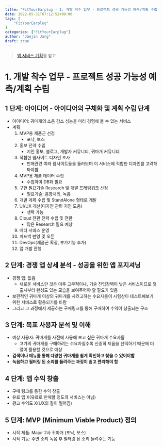 ```yaml
---
title: "FitYourEarplug - 1. 개발 착수 업무 - 프로젝트 성공 가능성 예측/계획 수립"
date: 2022-05-31T07:12:52+09:00
tags: [
	"FitYourEarplug"
]
categories: ["FitYourEarplug"]
author: "Jaejin Jang"
draft: true
---
```


> [앱 서비스 기획](https://velog.io/@eoqkrskfk94/%EC%95%B1-%EC%84%9C%EB%B9%84%EC%8A%A4-%EA%B8%B0%ED%9A%8D)를 참고

# 1. 개발 착수 업무 - 프로젝트 성공 가능성 예측/계획 수립
## 1 단계: 아이디어 - 아이디어의 구체화 및 계획 수립 단계
- 아이디어: 귀마개의 소음 감소 성능을 미리 경험해 볼 수 있는 서비스
- 계획
  1. MVP용 제품군 선정
     - 포낙, 보스
  1. 홍보 전략 수립
     - 지인 홍보, 블로그, 개발자 커뮤니티, 귀마개 커뮤니티 
  1. 적합한 웹사이트 디자인 조사
     - 판매관련 여러 웹사이트들을 둘러보며 이 서비스에 적합한 디자인를 고려해봐야함
  1. MVP용 제품 데이터 수집
     - 수집하여 DB화 필요
  1. 구현 필요기술 Research 및 개발 프레임워크 선정
     - 필요기술: 음향처리, 녹음
  1. 개발 계획 수립 및 StandAlone 형태로 개발
  1. UI/UX 개선(디자인 관련 지인 도움)
     - 생략 가능
  1. Cloud 전환 전략 수립 및 전환
     - 많은 Research 필요 예상
  1. 베타 서비스 운영
  1. 피드백 반영 및 오픈
  1. DevOps(제품군 확장, 부가기능 추가)
  1. 앱 개발 진행
## 2 단계: 경쟁 앱 상세 분석 - 성공을 위한 앱 포지셔닝
- 경쟁 앱: 없음
  - 새로운 서비스란 것은 아주 고무적이나, 기술 진입장벽이 낮은 서비스이므로 첫 출시부터 완성도 있는 모습을 보여주어야 할 필요가 있음
- 보편적인 귀마개 이상의 귀마개를 사려고하는 수요자들이 시험삼아 테스트해보기 위한 서비스로 활용되기를 바람
- 그리고 그 과정에서 제공하는 구매링크를 통해 구매하여 수익이 창출되는 구조
## 3 단계: 목표 사용자 분석 및 이해
- 예상 사용자: 귀마개를 사전에 사용해 보고 싶은 귀마개 수요자들
  - 고가의 귀마개를 구매하려는 수요자일수록 신중히 제품을 선택하기 때문에 더 많이 활용할 것으로 예상
- **검색이나 메뉴를 통해 다양한 귀마개를 쉽게 확인하고 찾을 수 있어야함**
- **녹음하고 필터링 된 소리를 들려주는 과정이 쉽고 편리해야 함**
## 4 단계: 앱 수익 창출
- 구매 링크를 통한 수익 창출
- 유료 앱 X(유료로 판매할 정도의 서비스는 아님)
- 광고 수익도 X(UX의 질이 떨어짐)
## 5 단계: MVP (Minimum Viable Product) 정의
- 시작 제품: Major 2사 귀마개 (포낙, 보스)
- 시작 기능: 주변 소리 녹음 후 필터링 된 소리 들려주는 기능
